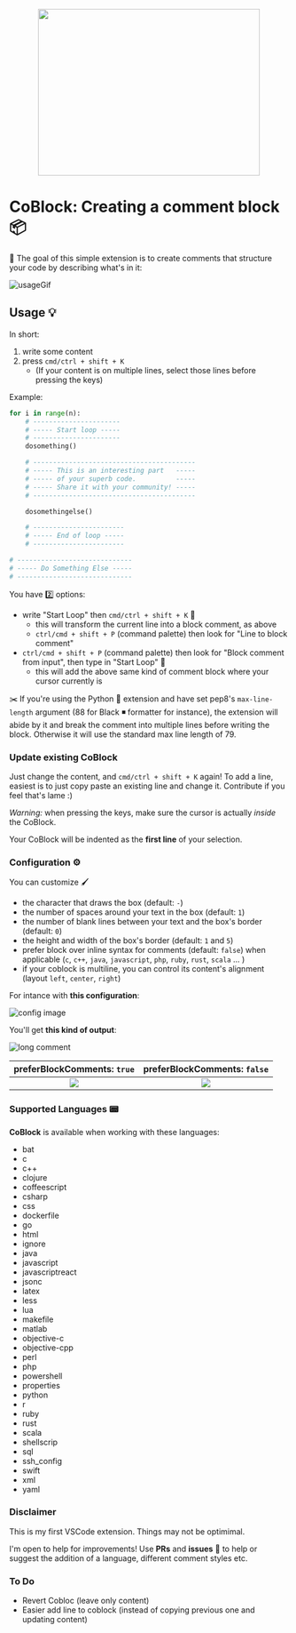 <p align="center">
<img src="https://i.postimg.cc/RFzdtfsv/Capture-d-e-cran-2019-09-26-a-08-36-20.png" height="300" width="400" center />
</p>

# CoBlock: Creating a comment block 📦

📌 The goal of this simple extension is to create comments that structure your code by describing what's in it:

![usageGif](https://s3.gifyu.com/images/ezgif.com-resize-15da7ed4f4f79417c.gif)

## Usage 💡

In short:

1. write some content
2. press `cmd/ctrl + shift + K`
   * (If your content is on multiple lines, select those lines before pressing the keys)

Example:

```python
for i in range(n):
    # ----------------------
    # ----- Start loop -----
    # ----------------------
    dosomething()

    # -----------------------------------------
    # ----- This is an interesting part   -----
    # ----- of your superb code.          -----
    # ----- Share it with your community! -----
    # -----------------------------------------

    dosomethingelse()

    # -----------------------
    # ----- End of loop -----
    # -----------------------

# -----------------------------
# ----- Do Something Else -----
# -----------------------------
```

You have 2️⃣ options:

* write "Start Loop" then `cmd/ctrl + shift + K` 🔆
  * this will transform the current line into a block comment, as above
  * `ctrl/cmd + shift + P` (command palette) then look for "Line to block comment"
* `ctrl/cmd + shift + P` (command palette) then look for "Block comment from input", then type in "Start Loop" 💬
  * this will add the above same kind of comment block where your cursor currently is

✂️ If you're using the Python 🐍 extension and have set pep8's `max-line-length` argument (88 for Black ◾️ formatter for instance), the extension will abide by it and break the comment into multiple lines before writing the block.
Otherwise it will use the standard max line length of 79.

### Update existing CoBlock

Just change the content, and `cmd/ctrl + shift + K` again! To add a line, easiest is to just copy paste an existing line and change it. Contribute if you feel that's lame :)

*Warning:* when pressing the keys, make sure the cursor is actually *inside* the CoBlock. 

Your CoBlock will be indented as the **first line** of your selection.

### Configuration ⚙️

You can customize 🖌

* the character that draws the box (default: `-`) 
* the number of spaces around your text in the box (default: `1`)
* the number of blank lines between your text and the box's border (default: `0`)
* the height and width of the box's border (default: `1` and `5`)
* prefer block over inline syntax for comments (default: `false`) when applicable (`c`, `c++`, `java`, `javascript`, `php`, `ruby`, `rust`, `scala` ... )
* if your coblock is multiline, you can control its content's alignment (layout `left`, `center`, `right`)

For intance with **this configuration**:

![config image](https://i.postimg.cc/kG4zPhG4/Capture-d-e-cran-2019-09-26-a-00-44-01.png)

You'll get **this kind of output**:

![long comment](https://i.postimg.cc/V6sHXHjR/Capture-d-e-cran-2019-09-26-a-00-42-54.png)

|                          preferBlockComments: `true`                          |                         preferBlockComments: `false`                          |
| :---------------------------------------------------------------------------: | :---------------------------------------------------------------------------: |
| ![](https://i.postimg.cc/hjCckZGs/Capture-d-e-cran-2019-09-29-a-23-40-10.png) | ![](https://i.postimg.cc/KzshqK9s/Capture-d-e-cran-2019-09-29-a-23-39-57.png) |


### Supported Languages 📟

**CoBlock** is available when working with these languages:

* bat
* c
* c++
* clojure
* coffeescript
* csharp
* css
* dockerfile
* go
* html
* ignore
* java
* javascript
* javascriptreact
* jsonc
* latex
* less
* lua
* makefile
* matlab
* objective-c
* objective-cpp
* perl
* php
* powershell
* properties
* python
* r
* ruby
* rust
* scala
* shellscrip
* sql
* ssh_config
* swift
* xml
* yaml

### Disclaimer

This is my first VSCode extension. Things may not be optimimal. 

I'm open to help for improvements! Use **PRs** and **issues** 📣 to help or suggest the addition of a language, different comment styles etc.

### To Do

* Revert Cobloc (leave only content)
* Easier add line to coblock (instead of copying previous one and updating content)